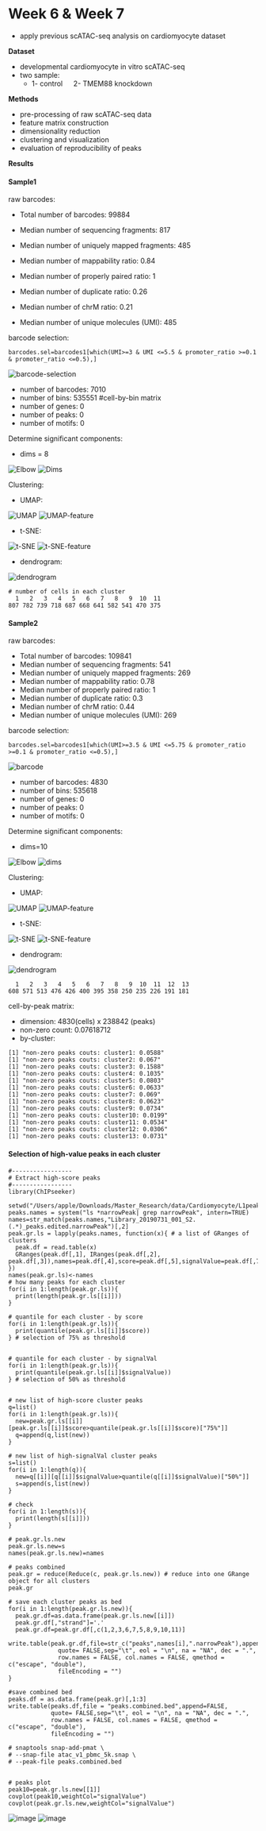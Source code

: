 # Week 6 & Week 7

- apply previous scATAC-seq analysis on cardiomyocyte dataset

**Dataset**

- developmental cardiomyocyte in vitro scATAC-seq
- two sample:  
  - 1- control &emsp; 2- TMEM88 knockdown

**Methods**

- pre-processing of raw scATAC-seq data
- feature matrix construction
- dimensionality reduction
- clustering and visualization
- evaluation of reproducibility of peaks

**Results**

#### Sample1


raw barcodes:

- Total  number of barcodes: 99884

- Median number of sequencing fragments: 817

- Median number of uniquely mapped fragments: 485

- Median number of mappability ratio: 0.84

- Median number of properly paired ratio: 1

- Median number of duplicate ratio: 0.26

- Median number of chrM ratio: 0.21

- Median number of unique molecules (UMI): 485


barcode selection:

```
barcodes.sel=barcodes1[which(UMI>=3 & UMI <=5.5 & promoter_ratio >=0.1 & promoter_ratio <=0.5),]

```

![barcode-selection](https://user-images.githubusercontent.com/55969398/115208418-1e5edb80-a12f-11eb-842c-d0e0c4caaa6d.png)

- number of barcodes: 7010
- number of bins: 535551  #cell-by-bin matrix
- number of genes: 0
- number of peaks: 0
- number of motifs: 0

Determine significant components:

- dims = 8

![Elbow](https://user-images.githubusercontent.com/55969398/115211177-e4db9f80-a131-11eb-947b-535309b325c3.png)
![Dims](https://user-images.githubusercontent.com/55969398/115217323-f9bb3180-a137-11eb-867b-d63162303a01.png)

Clustering:

- UMAP:

![UMAP](https://user-images.githubusercontent.com/55969398/115217598-3e46cd00-a138-11eb-9160-3117246dd2bc.png)
![UMAP-feature](https://user-images.githubusercontent.com/55969398/115217749-633b4000-a138-11eb-9e90-51639d97b320.png)

- t-SNE:

![t-SNE](https://user-images.githubusercontent.com/55969398/115218020-b1504380-a138-11eb-8300-ef839b9567f3.png)
![t-SNE-feature](https://user-images.githubusercontent.com/55969398/115218224-e492d280-a138-11eb-8d8e-81eb9ba25dca.png)

- dendrogram:

![dendrogram](https://user-images.githubusercontent.com/55969398/115218406-1b68e880-a139-11eb-9cf3-95f3bc4fadca.png)

```
# number of cells in each cluster
  1   2   3   4   5   6   7   8   9  10  11 
807 782 739 718 687 668 641 582 541 470 375 
```



#### Sample2
raw barcodes:

- Total  number of barcodes: 109841
- Median number of sequencing fragments: 541
- Median number of uniquely mapped fragments: 269
- Median number of mappability ratio: 0.78
- Median number of properly paired ratio: 1
- Median number of duplicate ratio: 0.3
- Median number of chrM ratio: 0.44
- Median number of unique molecules (UMI): 269

barcode selection:

```
barcodes.sel=barcodes1[which(UMI>=3.5 & UMI <=5.75 & promoter_ratio >=0.1 & promoter_ratio <=0.5),]

```

![barcode](https://user-images.githubusercontent.com/55969398/115235746-1b72e380-a14d-11eb-962b-e71f3aa44796.png)

- number of barcodes: 4830
- number of bins: 535618
- number of genes: 0
- number of peaks: 0
- number of motifs: 0


Determine significant components:

- dims=10

![Elbow](https://user-images.githubusercontent.com/55969398/115235901-49582800-a14d-11eb-8eb8-35eb5f51d1d5.png)
![dims](https://user-images.githubusercontent.com/55969398/115235917-4c531880-a14d-11eb-994c-cc67fdb835a0.png)

Clustering:

- UMAP:

![UMAP](https://user-images.githubusercontent.com/55969398/115235990-668cf680-a14d-11eb-9941-68ed4ad600cd.png)
![UMAP-feature](https://user-images.githubusercontent.com/55969398/115236028-73114f00-a14d-11eb-85e6-a63d79466229.png)


- t-SNE:

![t-SNE](https://user-images.githubusercontent.com/55969398/115236083-86241f00-a14d-11eb-9817-2cf406e18f8e.png)
![t-SNE-feature](https://user-images.githubusercontent.com/55969398/115236139-94723b00-a14d-11eb-9372-57760cbeb2bf.png)

- dendrogram:

![dendrogram](https://user-images.githubusercontent.com/55969398/115253268-cb9d1800-a15e-11eb-9a2e-9563417d5994.png)

```
  1   2   3   4   5   6   7   8   9  10  11  12  13 
608 571 513 476 426 400 395 358 250 235 226 191 181 
```

cell-by-peak matrix:

- dimension: 4830(cells) x 238842 (peaks)
- non-zero count: 0.07618712
- by-cluster:

```
[1] "non-zero peaks couts: cluster1: 0.0588"
[1] "non-zero peaks couts: cluster2: 0.067"
[1] "non-zero peaks couts: cluster3: 0.1588"
[1] "non-zero peaks couts: cluster4: 0.1035"
[1] "non-zero peaks couts: cluster5: 0.0803"
[1] "non-zero peaks couts: cluster6: 0.0633"
[1] "non-zero peaks couts: cluster7: 0.069"
[1] "non-zero peaks couts: cluster8: 0.0623"
[1] "non-zero peaks couts: cluster9: 0.0734"
[1] "non-zero peaks couts: cluster10: 0.0199"
[1] "non-zero peaks couts: cluster11: 0.0534"
[1] "non-zero peaks couts: cluster12: 0.0306"
[1] "non-zero peaks couts: cluster13: 0.0731"
```


#### Selection of high-value peaks in each cluster

```
#-----------------
# Extract high-score peaks
#-----------------
library(ChIPseeker)

setwd("/Users/apple/Downloads/Master_Research/data/Cardiomyocyte/L1peak/edited")
peaks.names = system("ls *narrowPeak| grep narrowPeak", intern=TRUE)
names=str_match(peaks.names,"Library_20190731_001_S2.(.*)_peaks.edited.narrowPeak")[,2]
peak.gr.ls = lapply(peaks.names, function(x){ # a list of GRanges of clusters
  peak.df = read.table(x)
  GRanges(peak.df[,1], IRanges(peak.df[,2], peak.df[,3]),names=peak.df[,4],score=peak.df[,5],signalValue=peak.df[,7],pvalue=peak.df[,8],qvalue=peak.df[,9],peak=peak.df[,10])
})
names(peak.gr.ls)<-names
# how many peaks for each cluster
for(i in 1:length(peak.gr.ls)){
  print(length(peak.gr.ls[[i]]))
}

# quantile for each cluster - by score
for(i in 1:length(peak.gr.ls)){
  print(quantile(peak.gr.ls[[i]]$score))
} # selection of 75% as threshold


# quantile for each cluster - by signalVal
for(i in 1:length(peak.gr.ls)){
  print(quantile(peak.gr.ls[[i]]$signalValue))
} # selection of 50% as threshold


# new list of high-score cluster peaks
q=list()
for(i in 1:length(peak.gr.ls)){
  new=peak.gr.ls[[i]][peak.gr.ls[[i]]$score>quantile(peak.gr.ls[[i]]$score)["75%"]]
  q=append(q,list(new))
}

# new list of high-signalVal cluster peaks
s=list()
for(i in 1:length(q)){
  new=q[[i]][q[[i]]$signalValue>quantile(q[[i]]$signalValue)["50%"]]
  s=append(s,list(new))
}

# check
for(i in 1:length(s)){
  print(length(s[[i]]))
}

# peak.gr.ls.new
peak.gr.ls.new=s
names(peak.gr.ls.new)=names

# peaks combined
peak.gr = reduce(Reduce(c, peak.gr.ls.new)) # reduce into one GRange object for all clusters
peak.gr

# save each cluster peaks as bed
for(i in 1:length(peak.gr.ls.new)){
  peak.gr.df=as.data.frame(peak.gr.ls.new[[i]])
  peak.gr.df[,"strand"]='.'
  peak.gr.df=peak.gr.df[,c(1,2,3,6,7,5,8,9,10,11)]
  write.table(peak.gr.df,file=str_c("peaks",names[i],".narrowPeak"),append=FALSE,
              quote= FALSE,sep="\t", eol = "\n", na = "NA", dec = ".",
              row.names = FALSE, col.names = FALSE, qmethod = c("escape", "double"),
              fileEncoding = "")
}

#save combined bed
peaks.df = as.data.frame(peak.gr)[,1:3]
write.table(peaks.df,file = "peaks.combined.bed",append=FALSE,
            quote= FALSE,sep="\t", eol = "\n", na = "NA", dec = ".",
            row.names = FALSE, col.names = FALSE, qmethod = c("escape", "double"),
            fileEncoding = "")

# snaptools snap-add-pmat \
# --snap-file atac_v1_pbmc_5k.snap \
# --peak-file peaks.combined.bed 


# peaks plot
peak10=peak.gr.ls.new[[1]]
covplot(peak10,weightCol="signalValue")
covplot(peak.gr.ls.new,weightCol="signalValue")

```

![image](https://user-images.githubusercontent.com/55969398/115321913-74776180-a1b7-11eb-854a-e3268e87d296.png)
![image](https://user-images.githubusercontent.com/55969398/115321926-7f31f680-a1b7-11eb-8919-5ff0320a5b3c.png)


